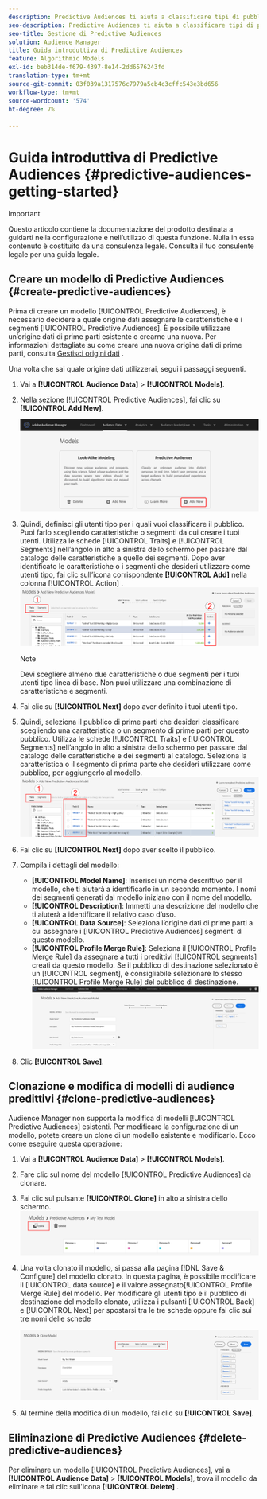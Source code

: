 ```yaml
---
description: Predictive Audiences ti aiuta a classificare tipi di pubblico sconosciuti in utenti tipo distinti in tempo reale utilizzando la scienza dei dati.
seo-description: Predictive Audiences ti aiuta a classificare tipi di pubblico sconosciuti in utenti tipo distinti in tempo reale utilizzando la scienza dei dati.
seo-title: Gestione di Predictive Audiences
solution: Audience Manager
title: Guida introduttiva di Predictive Audiences
feature: Algorithmic Models
exl-id: beb314de-f679-4397-8e14-2dd6576243fd
translation-type: tm+mt
source-git-commit: 03f039a1317576c7979a5cb4c3cffc543e3bd656
workflow-type: tm+mt
source-wordcount: '574'
ht-degree: 7%

---
```


# Guida introduttiva di Predictive Audiences {#predictive-audiences-getting-started}

>[!IMPORTANT]
>Questo articolo contiene la documentazione del prodotto destinata a guidarti nella configurazione e nell’utilizzo di questa funzione. Nulla in essa contenuto è costituito da una consulenza legale. Consulta il tuo consulente legale per una guida legale.

## Creare un modello di Predictive Audiences {#create-predictive-audiences}

Prima di creare un modello [!UICONTROL Predictive Audiences], è necessario decidere a quale origine dati assegnare le caratteristiche e i segmenti [!UICONTROL Predictive Audiences]. È possibile utilizzare un’origine dati di prime parti esistente o crearne una nuova. Per informazioni dettagliate su come creare una nuova origine dati di prime parti, consulta [Gestisci origini dati](https://docs.adobe.com/content/help/en/audience-manager/user-guide/features/data-sources/manage-datasources.html) .

Una volta che sai quale origine dati utilizzerai, segui i passaggi seguenti.

1. Vai a **[!UICONTROL Audience Data]** > **[!UICONTROL Models]**.
1. Nella sezione [!UICONTROL Predictive Audiences], fai clic su **[!UICONTROL Add New]**.

   ![smart-tipo-add](assets/predictive-audiences-add.png)

1. Quindi, definisci gli utenti tipo per i quali vuoi classificare il pubblico. Puoi farlo scegliendo caratteristiche o segmenti da cui creare i tuoi utenti. Utilizza le schede [!UICONTROL Traits] e [!UICONTROL Segments] nell’angolo in alto a sinistra dello schermo per passare dal catalogo delle caratteristiche a quello dei segmenti. Dopo aver identificato le caratteristiche o i segmenti che desideri utilizzare come utenti tipo, fai clic sull’icona corrispondente **[!UICONTROL Add]** nella colonna [!UICONTROL Action] .
   ![smart-tipo-select-personas](assets/predictive-audiences-persona.png)
   >[!NOTE]
   >Devi scegliere almeno due caratteristiche o due segmenti per i tuoi utenti tipo linea di base. Non puoi utilizzare una combinazione di caratteristiche e segmenti.
1. Fai clic su **[!UICONTROL Next]** dopo aver definito i tuoi utenti tipo.
1. Quindi, seleziona il pubblico di prime parti che desideri classificare scegliendo una caratteristica o un segmento di prime parti per questo pubblico. Utilizza le schede [!UICONTROL Traits] e [!UICONTROL Segments] nell’angolo in alto a sinistra dello schermo per passare dal catalogo delle caratteristiche e dei segmenti al catalogo. Seleziona la caratteristica o il segmento di prima parte che desideri utilizzare come pubblico, per aggiungerlo al modello.
   ![smart-tipo-select-audience](assets/predictive-audiences-audience.png)
1. Fai clic su **[!UICONTROL Next]** dopo aver scelto il pubblico.
1. Compila i dettagli del modello:
   * **[!UICONTROL Model Name]**: Inserisci un nome descrittivo per il modello, che ti aiuterà a identificarlo in un secondo momento. I nomi dei segmenti generati dal modello iniziano con il nome del modello.
   * **[!UICONTROL Description]**: Immetti una descrizione del modello che ti aiuterà a identificare il relativo caso d’uso.
   * **[!UICONTROL Data Source]**: Seleziona l’origine dati di prime parti a cui assegnare i  [!UICONTROL Predictive Audiences] segmenti di questo modello.
   * **[!UICONTROL Profile Merge Rule]**: Seleziona il  [!UICONTROL Profile Merge Rule] da assegnare a tutti i predittivi  [!UICONTROL segments] creati da questo modello. Se il pubblico di destinazione selezionato è un [!UICONTROL segment], è consigliabile selezionare lo stesso [!UICONTROL Profile Merge Rule] del pubblico di destinazione.
      ![predictive-audiences-save](assets/predictive-audiences-save.png)
1. Clic **[!UICONTROL Save]**.

## Clonazione e modifica di modelli di audience predittivi {#clone-predictive-audiences}

Audience Manager non supporta la modifica di modelli [!UICONTROL Predictive Audiences] esistenti. Per modificare la configurazione di un modello, potete creare un clone di un modello esistente e modificarlo. Ecco come eseguire questa operazione:

1. Vai a **[!UICONTROL Audience Data]** > **[!UICONTROL Models]**.
2. Fare clic sul nome del modello [!UICONTROL Predictive Audiences] da clonare.
3. Fai clic sul pulsante **[!UICONTROL Clone]** in alto a sinistra dello schermo.
   ![clone-audience-predittive](assets/predictive-audiences-clone.png)
4. Una volta clonato il modello, si passa alla pagina [!DNL Save & Configure] del modello clonato. In questa pagina, è possibile modificare il [!UICONTROL data source] e il valore assegnato[!UICONTROL Profile Merge Rule] del modello. Per modificare gli utenti tipo e il pubblico di destinazione del modello clonato, utilizza i pulsanti [!UICONTROL Back] e [!UICONTROL Next] per spostarsi tra le tre schede oppure fai clic sui tre nomi delle schede

   ![predictive-audiences-clone-navigences](assets/predictive-audiences-clone-navigate.png)

5. Al termine della modifica di un modello, fai clic su **[!UICONTROL Save]**.

## Eliminazione di Predictive Audiences {#delete-predictive-audiences}

Per eliminare un modello [!UICONTROL Predictive Audiences], vai a **[!UICONTROL Audience Data]** > **[!UICONTROL Models]**, trova il modello da eliminare e fai clic sull&#39;icona **[!UICONTROL Delete]** .
